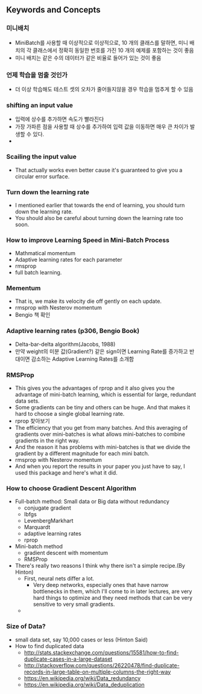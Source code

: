 ## Keywords and Concepts

### 미니배치
- MiniBatch를 사용할 때 이상적으로 이상적으로, 10 개의 클래스를 말하면, 미니 배치의 각 클래스에서 정확히 동일한 번호를 가진 10 개의 예제를 포함하는 것이 좋음
- 미니 배치는 같은 수의 데이터가 같은 비율로 들어가 있는 것이 좋음

### 언제 학습을 멈출 것인가
- 더 이상 학습해도 테스트 셋의 오차가 줄어들지않을 경우 학습을 멈추게 할 수 있음

### shifting an input value
- 입력에 상수를 추가하면 속도가 빨라진다
- 가장 가파른 점을 사용할 때 상수를 추가하여 입력 값을 이동하면 매우 큰 차이가 발생할 수 있다.
- 

### Scailing the input value
- That actually works even better cause it's guaranteed to give you a circular error surface. 

### Turn down the learning rate
- I mentioned earlier that towards the end of learning, you should turn down the learning rate. 
- You should also be careful about turning down the learning rate too soon. 

### How to improve Learning Speed in Mini-Batch Process
- Mathmatical momentum
- Adaptive learning rates for each parameter
- rmsprop
- full batch learning. 

### Mementum
- That is, we make its velocity die off gently on each update. 
- rmsprop with Nesterov momentum
- Bengio 책 확인

### Adaptive learning rates (p306, Bengio Book)
- Delta-bar-delta algorithm(Jacobs, 1988)
- 만약 weight의 미분 값(Gradient?) 같은 sign이면 Learning Rate를 증가하고 반대이면 감소하는 Adaptive Learning Rates를 소개함

### RMSProp
- This gives you the advantages of rprop and it also gives you the advantage of mini-batch learning, which is essential for large, redundant data sets.
- Some gradients can be tiny and others can be huge. And that makes it hard to choose a single global learning rate. 
- rprop 찾아보기
- The efficiency that you get from many batches. And this averaging of gradients over mini-batches is what allows mini-batches to combine gradients in the right way. 
- And the reason it has problems with mini-batches is that we divide the gradient by a different magnitude for each mini batch.
- rmsprop with Nesterov momentum
- And when you report the results in your paper you just have to say, I used this package and here's what it did. 

### How to choose Gradient Descent Algorithm
- Full-batch method: Small data or Big data without redundancy 
    - conjugate gradient
    - lbfgs
    - LevenbergMarkhart
    - Marquardt
    - adaptive learning rates
    - rprop
- Mini-batch method
    - gradient descent with momentum
    - RMSProp
- There's really two reasons I think why there isn't a simple recipe.(By Hinton)
    - First, neural nets differ a lot.
        - Very deep networks, especially ones that have narrow bottlenecks in them, which I'll come to in later lectures, are very hard things to optimize and they need methods that can be very sensitive to very small gradients.
    - 


### Size of Data?
- small data set, say 10,000 cases or less (Hinton Said)
- How to find duplicated data
    - http://stats.stackexchange.com/questions/15581/how-to-find-duplicate-cases-in-a-large-dataset
    - http://stackoverflow.com/questions/26220478/find-duplicate-records-in-large-table-on-multiple-columns-the-right-way
    - https://en.wikipedia.org/wiki/Data_redundancy
    - https://en.wikipedia.org/wiki/Data_deduplication
